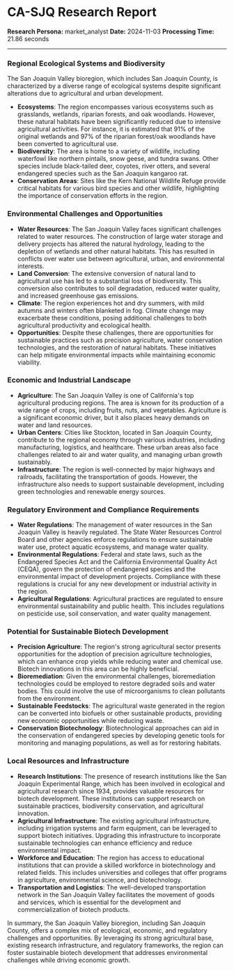 # CA-SJQ Research Report

**Research Persona:** market_analyst
**Date:** 2024-11-03
**Processing Time:** 21.86 seconds

---

### Regional Ecological Systems and Biodiversity

The San Joaquin Valley bioregion, which includes San Joaquin County, is characterized by a diverse range of ecological systems despite significant alterations due to agricultural and urban development.

- **Ecosystems**: The region encompasses various ecosystems such as grasslands, wetlands, riparian forests, and oak woodlands. However, these natural habitats have been significantly reduced due to intensive agricultural activities. For instance, it is estimated that 91% of the original wetlands and 97% of the riparian forest/oak woodlands have been converted to agricultural use.
- **Biodiversity**: The area is home to a variety of wildlife, including waterfowl like northern pintails, snow geese, and tundra swans. Other species include black-tailed deer, coyotes, river otters, and several endangered species such as the San Joaquin kangaroo rat.
- **Conservation Areas**: Sites like the Kern National Wildlife Refuge provide critical habitats for various bird species and other wildlife, highlighting the importance of conservation efforts in the region.

### Environmental Challenges and Opportunities

- **Water Resources**: The San Joaquin Valley faces significant challenges related to water resources. The construction of large water storage and delivery projects has altered the natural hydrology, leading to the depletion of wetlands and other natural habitats. This has resulted in conflicts over water use between agricultural, urban, and environmental interests.
- **Land Conversion**: The extensive conversion of natural land to agricultural use has led to a substantial loss of biodiversity. This conversion also contributes to soil degradation, reduced water quality, and increased greenhouse gas emissions.
- **Climate**: The region experiences hot and dry summers, with mild autumns and winters often blanketed in fog. Climate change may exacerbate these conditions, posing additional challenges to both agricultural productivity and ecological health.
- **Opportunities**: Despite these challenges, there are opportunities for sustainable practices such as precision agriculture, water conservation technologies, and the restoration of natural habitats. These initiatives can help mitigate environmental impacts while maintaining economic viability.

### Economic and Industrial Landscape

- **Agriculture**: The San Joaquin Valley is one of California's top agricultural producing regions. The area is known for its production of a wide range of crops, including fruits, nuts, and vegetables. Agriculture is a significant economic driver, but it also places heavy demands on water and land resources.
- **Urban Centers**: Cities like Stockton, located in San Joaquin County, contribute to the regional economy through various industries, including manufacturing, logistics, and healthcare. These urban areas also face challenges related to air and water quality, and managing urban growth sustainably.
- **Infrastructure**: The region is well-connected by major highways and railroads, facilitating the transportation of goods. However, the infrastructure also needs to support sustainable development, including green technologies and renewable energy sources.

### Regulatory Environment and Compliance Requirements

- **Water Regulations**: The management of water resources in the San Joaquin Valley is heavily regulated. The State Water Resources Control Board and other agencies enforce regulations to ensure sustainable water use, protect aquatic ecosystems, and manage water quality.
- **Environmental Regulations**: Federal and state laws, such as the Endangered Species Act and the California Environmental Quality Act (CEQA), govern the protection of endangered species and the environmental impact of development projects. Compliance with these regulations is crucial for any new development or industrial activity in the region.
- **Agricultural Regulations**: Agricultural practices are regulated to ensure environmental sustainability and public health. This includes regulations on pesticide use, soil conservation, and water quality management.

### Potential for Sustainable Biotech Development

- **Precision Agriculture**: The region's strong agricultural sector presents opportunities for the adoption of precision agriculture technologies, which can enhance crop yields while reducing water and chemical use. Biotech innovations in this area can be highly beneficial.
- **Bioremediation**: Given the environmental challenges, bioremediation technologies could be employed to restore degraded soils and water bodies. This could involve the use of microorganisms to clean pollutants from the environment.
- **Sustainable Feedstocks**: The agricultural waste generated in the region can be converted into biofuels or other sustainable products, providing new economic opportunities while reducing waste.
- **Conservation Biotechnology**: Biotechnological approaches can aid in the conservation of endangered species by developing genetic tools for monitoring and managing populations, as well as for restoring habitats.

### Local Resources and Infrastructure

- **Research Institutions**: The presence of research institutions like the San Joaquin Experimental Range, which has been involved in ecological and agricultural research since 1934, provides valuable resources for biotech development. These institutions can support research on sustainable practices, biodiversity conservation, and agricultural innovation.
- **Agricultural Infrastructure**: The existing agricultural infrastructure, including irrigation systems and farm equipment, can be leveraged to support biotech initiatives. Upgrading this infrastructure to incorporate sustainable technologies can enhance efficiency and reduce environmental impact.
- **Workforce and Education**: The region has access to educational institutions that can provide a skilled workforce in biotechnology and related fields. This includes universities and colleges that offer programs in agriculture, environmental science, and biotechnology.
- **Transportation and Logistics**: The well-developed transportation network in the San Joaquin Valley facilitates the movement of goods and services, which is essential for the development and commercialization of biotech products.

In summary, the San Joaquin Valley bioregion, including San Joaquin County, offers a complex mix of ecological, economic, and regulatory challenges and opportunities. By leveraging its strong agricultural base, existing research infrastructure, and regulatory frameworks, the region can foster sustainable biotech development that addresses environmental challenges while driving economic growth.